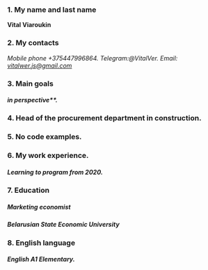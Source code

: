 ### 1. My name and last name
**Vital Viaroukin**
### 2. My contacts
*Mobile phone +375447996864.*
*Telegram:@VitalVer.*
*Email: vitalwer.js@gmail.com*
### 3. Main goals 
##### in perspective**.
### 4. Head of the procurement department in construction.
### 5. No code examples.
### 6. My work experience. 
##### Learning to program from 2020. 
### 7. Education
##### Marketing economist
##### Belarusian State Economic University
### 8. English language
##### English A1 Elementary.